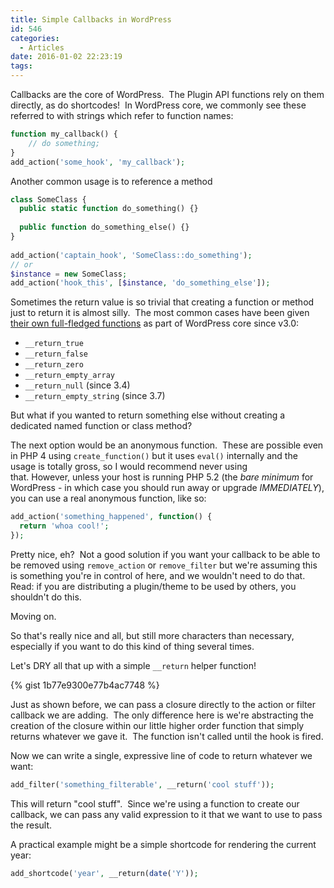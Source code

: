 ```yaml
---
title: Simple Callbacks in WordPress
id: 546
categories:
  - Articles
date: 2016-01-02 22:23:19
tags:
---
```


Callbacks are the core of WordPress.  The Plugin API functions rely on them directly, as do shortcodes!  In WordPress core, we commonly see these referred to with strings which refer to function names:

```php
function my_callback() {
    // do something;
}
add_action('some_hook', 'my_callback');
```

Another common usage is to reference a method

```php
class SomeClass {
  public static function do_something() {}
  
  public function do_something_else() {}
}
  
add_action('captain_hook', 'SomeClass::do_something');
// or
$instance = new SomeClass;
add_action('hook_this', [$instance, 'do_something_else']);
```

Sometimes the return value is so trivial that creating a function or method just to return it is almost silly.  The most common cases have been given [their own full-fledged functions](https://developer.wordpress.org/?s=__return_&amp;post_type%5B%5D=wp-parser-function) as part of WordPress core since v3.0:

*   `__return_true`
*   `__return_false`
*   `__return_zero`
*   `__return_empty_array`
*   `__return_null` (since 3.4)
*   `__return_empty_string` (since 3.7)

But what if you wanted to return something else without creating a dedicated named function or class method?

The next option would be an anonymous function.  These are possible even in PHP 4 using `create_function()` but it uses `eval()` internally and the usage is totally gross, so I would recommend never using that. However, unless your host is running PHP 5.2 (the _bare minimum_ for WordPress - in which case you should run away or upgrade _IMMEDIATELY_), you can use a real anonymous function, like so:

```php
add_action('something_happened', function() {
  return 'whoa cool!';
});
```

Pretty nice, eh?  Not a good solution if you want your callback to be able to be removed using `remove_action` or `remove_filter` but we're assuming this is something you're in control of here, and we wouldn't need to do that. Read: if you are distributing a plugin/theme to be used by others, you shouldn't do this.

Moving on.

So that's really nice and all, but still more characters than necessary, especially if you want to do this kind of thing several times.

Let's DRY all that up with a simple `__return` helper function!

{% gist 1b77e9300e77b4ac7748 %}

Just as shown before, we can pass a closure directly to the action or filter callback we are adding.  The only difference here is we're abstracting the creation of the closure within our little higher order function that simply returns whatever we gave it.  The function isn't called until the hook is fired.

Now we can write a single, expressive line of code to return whatever we want:

```php
add_filter('something_filterable', __return('cool stuff'));
```

This will return "cool stuff".  Since we're using a function to create our callback, we can pass any valid expression to it that we want to use to pass the result.

A practical example might be a simple shortcode for rendering the current year:

```php
add_shortcode('year', __return(date('Y'));
```
